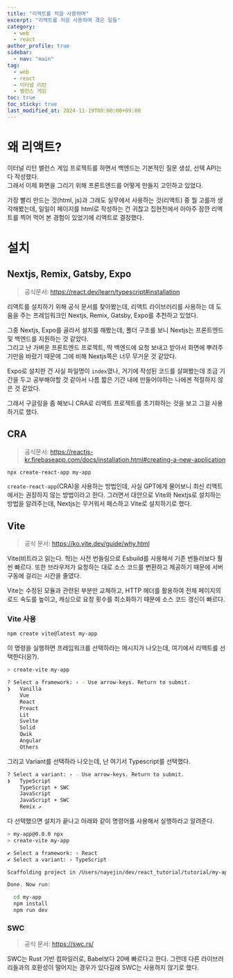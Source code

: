 ```yaml
---
title: "리액트를 처음 사용하며"
excerpt: "리액트를 처음 사용하며 겪은 일들"
category: 
  - web
  - react
author_profile: true
sidebar:
  - nav: "main" 
tag:
  - web
  - react
  - 이터널 리턴
  - 밸런스 게임
toc: true
toc_sticky: true
last_modified_at: 2024-11-19T00:00:00+09:00
---
```


# 왜 리액트?
이터널 리턴 밸런스 게임 프로젝트를 하면서 백엔드는 기본적인 질문 생성, 선택 API는 다 작성했다.  
그래서 이제 화면을 그리기 위해 프론트엔드를 어떻게 만들지 고민하고 있었다.  

가장 빨리 만드는 것(html, js)과 그래도 실무에서 사용하는 것(리액트) 중 뭘 고를까 생각해봤는데, 일일이 페이지를 html로 작성하는 건 귀찮고 집현전에서 아아주 잠깐 리액트를 찍어 먹어 본 경험이 있었기에 리액트로 결정했다.

# 설치
## Nextjs, Remix, Gatsby, Expo
> 공식문서: <https://react.dev/learn/typescript#installation>

리액트를 설치하기 위해 공식 문서를 찾아봤는데, 리액트 라이브러리를 사용하는 데 도움을 주는 프레임워크인 Nextjs, Remix, Gatsby, Expo를 추천하고 있었다.

그중 Nextjs, Expo를 골라서 설치를 해봤는데, 폴더 구조를 보니 Nextjs는 프론트엔드 및 백엔드를 지원하는 것 같았다.  
그리고 난 가벼운 프론트엔드 프로젝트, 딱 백엔드에 요청 보내고 받아서 화면에 뿌려주기만을 바랐기 때문에 그에 비해 Nextjs쪽은 너무 무거운 것 같았다.

Expo로 설치한 건 사실 파일명이 `index`였나, 거기에 작성된 코드를 살펴봤는데 조금 기간을 두고 공부해야할 것 같아서 나름 짧은 기간 내에 만들어야하는 나에겐 적절하지 않은 것 같았다.

그래서 구글링을 좀 해보니 CRA로 리액트 프로젝트를 초기화하는 것을 보고 그걸 사용하기로 했다.

## CRA
> 공식문서: <https://reactjs-kr.firebaseapp.com/docs/installation.html#creating-a-new-application>

```bash
npx create-react-app my-app
```

`create-react-app`(CRA)을 사용하는 방법인데, 사실 GPT에게 물어보니 최신 리액트에서는 권장하지 않는 방법이라고 한다. 그러면서 대안으로 Vite와 Nextjs로 설치하는 방법을 알려주는데, Nextjs는 무거워서 패스하고 Vite로 설치하기로 했다.

## Vite
> 공식 문서: <https://ko.vite.dev/guide/why.html>

Vite(비트라고 읽는다. 헉)는 사전 번들링으로 Esbuild를 사용해서 기존 번들러보다 훨씬 빠르다. 또한 브라우저가 요청하는 대로 소스 코드를 변환하고 제공하기 때문에 서버 구동에 걸리는 시간을 줄였다.  

Vite는 수정된 모듈과 관련된 부분만 교체하고, HTTP 헤더를 활용하여 전체 페이지의 로드 속도를 높이고, 캐싱으로 요청 횟수를 최소화하기 때문에 소스 코드 갱신이 빠르다.

### Vite 사용
```bash
npm create vite@latest my-app
```

이 명령을 실행하면 프레임워크를 선택하라는 메시지가 나오는데, 여기에서 리액트를 선택한다(응?).

```bash
> create-vite my-app

? Select a framework: › - Use arrow-keys. Return to submit.
❯   Vanilla
    Vue
    React
    Preact
    Lit
    Svelte
    Solid
    Qwik
    Angular
    Others
```

그리고 Variant를 선택하라 나오는데, 난 여기서 Typescript를 선택했다.

```bash
? Select a variant: › - Use arrow-keys. Return to submit.
❯   TypeScript
    TypeScript + SWC
    JavaScript
    JavaScript + SWC
    Remix ↗
```

다 선택했으면 설치가 끝나고 아래와 같이 명령어를 사용해서 실행하라고 알려준다.

```bash
> my-app@0.0.0 npx
> create-vite my-app

✔ Select a framework: › React
✔ Select a variant: › TypeScript

Scaffolding project in /Users/nayejin/dev/react_tutorial/tutorial/my-app/my-app...

Done. Now run:

  cd my-app
  npm install
  npm run dev
```

### SWC
> 공식 문서: <https://swc.rs/>

SWC는 Rust 기반 컴파일러로, Babel보다 20배 빠르다고 한다.
그런데 다른 라이브러리들과의 호환성이 떨어지는 경우가 있다길래 SWC는 사용하지 않기로 했다.
